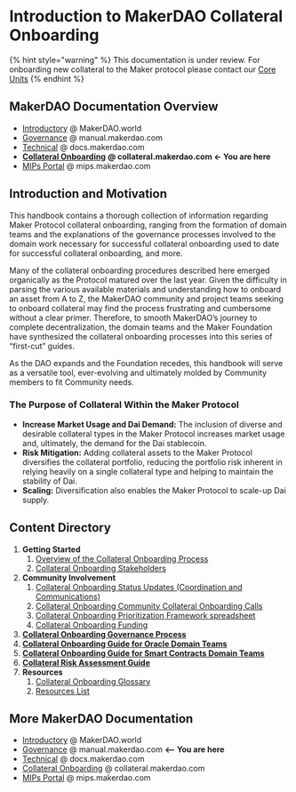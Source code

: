 # Introduction to MakerDAO Collateral Onboarding

{% hint style="warning" %}
This documentation is under review. For onboarding new collateral to the Maker protocol please contact our [Core Units](resources/core-units-contacts.md)
{% endhint %}

## MakerDAO Documentation Overview

* [Introductory](https://makerdao.world/en/) @ MakerDAO.world
* [Governance](https://manual.makerdao.com) @ manual.makerdao.com
* [Technical](https://docs.makerdao.com) @ docs.makerdao.com
* [**Collateral Onboarding**](https://collateral.makerdao.com) **@ collateral.makerdao.com ← You are here**
* [MIPs Portal](https://mips.makerdao.com) @ mips.makerdao.com

## **Introduction and Motivation**

This handbook contains a thorough collection of information regarding Maker Protocol collateral onboarding, ranging from the formation of domain teams and the explanations of the governance processes involved to the domain work necessary for successful collateral onboarding used to date for successful collateral onboarding, and more.

Many of the collateral onboarding procedures described here emerged organically as the Protocol matured over the last year. Given the difficulty in parsing the various available materials and understanding how to onboard an asset from A to Z, the MakerDAO community and project teams seeking to onboard collateral may find the process frustrating and cumbersome without a clear primer. Therefore, to smooth MakerDAO’s journey to complete decentralization, the domain teams and the Maker Foundation have synthesized the collateral onboarding processes into this series of “first-cut” guides.

As the DAO expands and the Foundation recedes, this handbook will serve as a versatile tool, ever-evolving and ultimately molded by Community members to fit Community needs.

### **The Purpose of Collateral Within the Maker Protocol**

* **Increase Market Usage and Dai Demand:** The inclusion of diverse and desirable collateral types in the Maker Protocol increases market usage and, ultimately, the demand for the Dai stablecoin.
* **Risk Mitigation:** Adding collateral assets to the Maker Protocol diversifies the collateral portfolio, reducing the portfolio risk inherent in relying heavily on a single collateral type and helping to maintain the stability of Dai.
* **Scaling:** Diversification also enables the Maker Protocol to scale-up Dai supply.

## **Content Directory**

1. **Getting Started**
   1. [Overview of the Collateral Onboarding Process](https://collateral.makerdao.com/introduction-to-collateral-onboarding/high-level-overview-of-the-collateral-onboarding-process)
   2. [Collateral Onboarding Stakeholders](https://collateral.makerdao.com/introduction-to-collateral-onboarding/cob-stakeholders-overview)
2. **Community Involvement**
   1. [Collateral Onboarding Status Updates (Coordination and Communications)](https://collateral.makerdao.com/cob-team-coordination-and-communications)
   2. [Collateral Onboarding Community Collateral Onboarding Calls](https://collateral.makerdao.com/community-collateral-onboarding-calls)
   3. [Collateral Onboarding Prioritization Framework spreadsheet](https://collateral.makerdao.com/cob-prioritization-framework)
   4. [Collateral Onboarding Funding](https://collateral.makerdao.com/collateral-onboarding-funding-grants)
3. [**Collateral Onboarding Governance Process**](https://collateral.makerdao.com/governance-and-collateral-onboarding/untitled)
4. [**Collateral Onboarding Guide for Oracle Domain Teams**](https://collateral.makerdao.com/oracles-domain/untitled)
5. [**Collateral Onboarding Guide for Smart Contracts Domain Teams**](https://collateral.makerdao.com/smart-contracts-domain/untitled)
6. [**Collateral Risk Assessment Guide**](https://collateral.makerdao.com/risk-domain/untitled)
7. **Resources**
   1. [Collateral Onboarding Glossary](https://collateral.makerdao.com/resources/collateral-onboarding-glossary)
   2. [Resources List](https://collateral.makerdao.com/resources/resources-list)

## More MakerDAO Documentation

* [Introductory](https://makerdao.world/en/) @ MakerDAO.world
* [Governance](https://manual.makerdao.com) @ manual.makerdao.com **<-- You are here**
* [Technical](https://docs.makerdao.com) @ docs.makerdao.com
* [Collateral Onboarding](https://collateral.makerdao.com) @ collateral.makerdao.com
* [MIPs Portal](https://mips.makerdao.com) @ mips.makerdao.com
